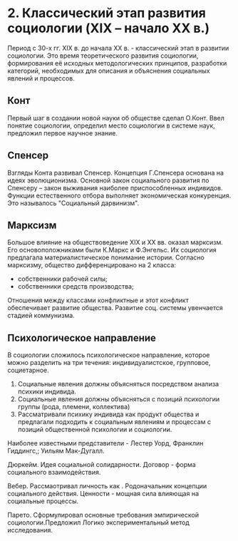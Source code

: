 # 2. Классический этап развития социологии (XIX – начало XX в.)

Период с 30-х гг. ХIХ в. до начала ХХ в. - классический этап в развитии социологии. Это время теоретического развития социологии, формирования её исходных методологических принципов, разработки категорий, необходимых для описания и объяснения социальных явлений и процессов.

## Конт

Первый шаг в создании новой науки об обществе сделал О.Конт. Ввел понятие социологии, определил место социологии в системе наук, предложил первое научное знание.

## Спенсер

Взгляды Конта развивал Спенсер. Концепция Г.Спенсера основана на идеях эволюционизма. Основной закон социального развития по Спенсеру – закон выживания наиболее приспособленных индивидов. Функции естественного отбора выполняет экономическая конкуренция. Это называлось "Социальный дарвинизм".

## Марксизм

Большое влияние на обществоведение ХIХ и ХХ вв. оказал марксизм. Его основоположниками были К.Маркс и Ф.Энгельс. Их социология предлагала материалистическое понимание истории. Согласно марксизму, общество дифференцировано на 2 класса:

* собственники рабочей силы;
* собственники средств производства;

Отношения между классами конфликтные и этот конфликт обеспечивает развитие общества. Развитие соц. системы увенчается стадией коммунизма.

## Психологическое направление

В социологии сложилось психологическое направление, которое можно разделить на три течения: индивидуалистское, групповое, социетарное. 

1. Социальные явления должны объясняться посредством анализа психики индивида.
2. Социальные явления должны объясняться с позиций психологии группы (рода, племени, коллектива)
3. Рассматривали психику индивида как продукт общества и предлагали подходить к социальным явлениям и процессам с позиций общественной психологии и социологии.

Наиболее известными представители - Лестер Уорд, Франклин Гиддингс,; Уильям Мак-Дугалл.

Дюркейм. Идея социальной солидарности.  Договор - форма социального взаимодействия.

Вебер. Рассмаотривал личность как . Родоначальник концепции социального действия. Ценности - мощная сила влияющая на социальные процессы. 

Парето. Сформулировал основные требования эмпирической социологии.Предложил Логико экспериментальный метод исследования.
